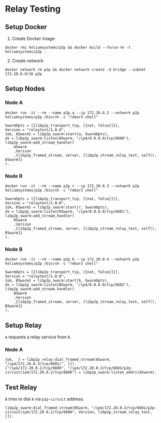 # Relay Testing

## Setup Docker

1. Create Docker image:
```
docker rmi heliumsystems/p2p && docker build --force-rm -t heliumsystems/p2p .
```
2. Create network:
```
docker network rm p2p && docker network create -d bridge --subnet 172.20.0.0/16 p2p
```

## Setup Nodes

### Node A

```
docker run -it --rm --name p2p_a --ip 172.20.0.2 --network p2p heliumsystems/p2p /bin/sh -c "rebar3 shell"

SwarmOpts = [{libp2p_transport_tcp, [{nat, false}]}],
Version = "relaytest/1.0.0",
{ok, ASwarm} = libp2p_swarm:start(a, SwarmOpts),
ok = libp2p_swarm:listen(ASwarm, "/ip4/0.0.0.0/tcp/6600"),
libp2p_swarm:add_stream_handler(
    ASwarm
    ,Version
    ,{libp2p_framed_stream, server, [libp2p_stream_relay_test, self(), ASwarm]}
).
```

### Node R

```
docker run -it --rm --name p2p_r --ip 172.20.0.3 --network p2p heliumsystems/p2p /bin/sh -c "rebar3 shell"

SwarmOpts = [{libp2p_transport_tcp, [{nat, false}]}],
Version = "relaytest/1.0.0",
{ok, RSwarm} = libp2p_swarm:start(r, SwarmOpts),
ok = libp2p_swarm:listen(RSwarm, "/ip4/0.0.0.0/tcp/6601"),
libp2p_swarm:add_stream_handler(
    RSwarm
    ,Version
    ,{libp2p_framed_stream, server, [libp2p_stream_relay_test, self(), RSwarm]}
).
```

### Node B

```
docker run -it --rm --name p2p_b --ip 172.20.0.4 --network p2p heliumsystems/p2p /bin/sh -c "rebar3 shell"

SwarmOpts = [{libp2p_transport_tcp, [{nat, false}]}],
Version = "relaytest/1.0.0",
{ok, BSwarm} = libp2p_swarm:start(b, SwarmOpts),
ok = libp2p_swarm:listen(BSwarm, "/ip4/0.0.0.0/tcp/6602"),
libp2p_swarm:add_stream_handler(
    BSwarm
    ,Version
    ,{libp2p_framed_stream, server, [libp2p_stream_relay_test, self(), BSwarm]}
).
```

## Setup Relay


`A` requests a relay service from `R`.

### Node A

```
{ok, _} = libp2p_relay:dial_framed_stream(ASwarm, "/ip4/172.20.0.3/tcp/6601/", []).
["/ip4/172.20.0.2/tcp/6600", "/ip4/172.20.0.3/tcp/6601/p2p-circuit/ip4/172.20.0.2/tcp/6600"] = libp2p_swarm:listen_addrs(ASwarm).

```


## Test Relay

`B` tries to dial `A` via `p2p-circuit` address.

```
libp2p_swarm:dial_framed_stream(BSwarm, "/ip4/172.20.0.3/tcp/6601/p2p-circuit/ip4/172.20.0.2/tcp/6600", Version, libp2p_stream_relay_test, []).
```
